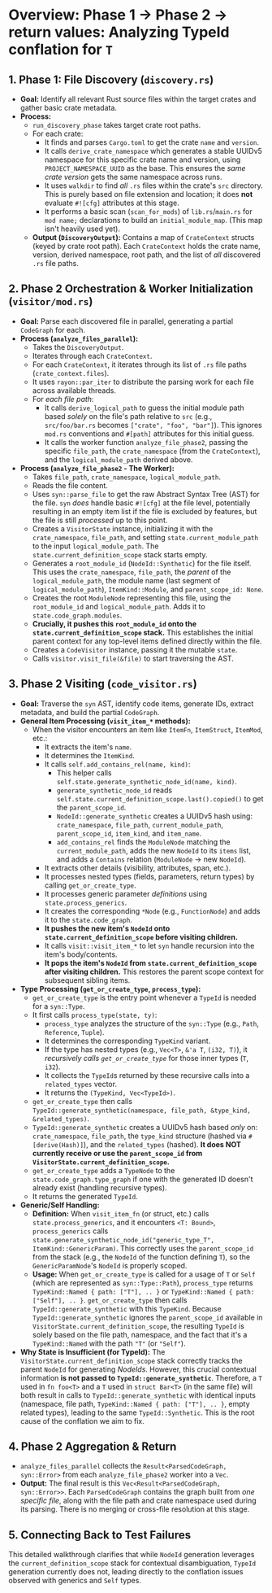 # Overview: Phase 1 -> Phase 2 -> return values: Analyzing TypeId conflation for `T`

## **1. Phase 1: File Discovery (`discovery.rs`)**

*   **Goal:** Identify all relevant Rust source files within the target crates and gather basic crate metadata.
*   **Process:**
    *   `run_discovery_phase` takes target crate root paths.
    *   For each crate:
        *   It finds and parses `Cargo.toml` to get the crate `name` and `version`.
        *   It calls `derive_crate_namespace` which generates a stable UUIDv5 namespace for this specific crate name and version, using `PROJECT_NAMESPACE_UUID` as the base. This ensures the *same crate version* gets the same namespace across runs.
        *   It uses `walkdir` to find *all* `.rs` files within the crate's `src` directory. This is purely based on file extension and location; it does **not** evaluate `#![cfg]` attributes at this stage.
        *   It performs a basic scan (`scan_for_mods`) of `lib.rs`/`main.rs` for `mod name;` declarations to build an `initial_module_map`. (This map isn't heavily used yet).
    *   **Output (`DiscoveryOutput`):** Contains a map of `CrateContext` structs (keyed by crate root path). Each `CrateContext` holds the crate name, version, derived namespace, root path, and the list of *all* discovered `.rs` file paths.

## **2. Phase 2 Orchestration & Worker Initialization (`visitor/mod.rs`)**

*   **Goal:** Parse each discovered file in parallel, generating a partial `CodeGraph` for each.
*   **Process (`analyze_files_parallel`):**
    *   Takes the `DiscoveryOutput`.
    *   Iterates through each `CrateContext`.
    *   For each `CrateContext`, it iterates through its list of `.rs` file paths (`crate_context.files`).
    *   It uses `rayon::par_iter` to distribute the parsing work for each file across available threads.
    *   For *each file path*:
        *   It calls `derive_logical_path` to guess the initial module path based *solely* on the file's path relative to `src` (e.g., `src/foo/bar.rs` becomes `["crate", "foo", "bar"]`). This ignores `mod.rs` conventions and `#[path]` attributes for this initial guess.
        *   It calls the worker function `analyze_file_phase2`, passing the specific `file_path`, the `crate_namespace` (from the `CrateContext`), and the `logical_module_path` derived above.
*   **Process (`analyze_file_phase2` - The Worker):**
    *   Takes `file_path`, `crate_namespace`, `logical_module_path`.
    *   Reads the file content.
    *   Uses `syn::parse_file` to get the raw Abstract Syntax Tree (AST) for the file. `syn` *does* handle basic `#![cfg]` at the file level, potentially resulting in an empty item list if the file is excluded by features, but the file is still *processed* up to this point.
    *   Creates a `VisitorState` instance, initializing it with the `crate_namespace`, `file_path`, and setting `state.current_module_path` to the input `logical_module_path`. The `state.current_definition_scope` stack starts empty.
    *   Generates a `root_module_id` (`NodeId::Synthetic`) for the file itself. This uses the `crate_namespace`, `file_path`, the *parent* of the `logical_module_path`, the module name (last segment of `logical_module_path`), `ItemKind::Module`, and `parent_scope_id: None`.
    *   Creates the root `ModuleNode` representing this file, using the `root_module_id` and `logical_module_path`. Adds it to `state.code_graph.modules`.
    *   **Crucially, it pushes this `root_module_id` onto the `state.current_definition_scope` stack.** This establishes the initial parent context for any top-level items defined directly within the file.
    *   Creates a `CodeVisitor` instance, passing it the mutable `state`.
    *   Calls `visitor.visit_file(&file)` to start traversing the AST.

## **3. Phase 2 Visiting (`code_visitor.rs`)**

*   **Goal:** Traverse the `syn` AST, identify code items, generate IDs, extract metadata, and build the partial `CodeGraph`.
*   **General Item Processing (`visit_item_*` methods):**
    *   When the visitor encounters an item like `ItemFn`, `ItemStruct`, `ItemMod`, etc.:
        *   It extracts the item's `name`.
        *   It determines the `ItemKind`.
        *   It calls `self.add_contains_rel(name, kind)`:
            *   This helper calls `self.state.generate_synthetic_node_id(name, kind)`.
            *   `generate_synthetic_node_id` reads `self.state.current_definition_scope.last().copied()` to get the `parent_scope_id`.
            *   `NodeId::generate_synthetic` creates a UUIDv5 hash using: `crate_namespace`, `file_path`, `current_module_path`, `parent_scope_id`, `item_kind`, and `item_name`.
            *   `add_contains_rel` finds the `ModuleNode` matching the `current_module_path`, adds the new `NodeId` to its `items` list, and adds a `Contains` relation (`ModuleNode` -> new `NodeId`).
        *   It extracts other details (visibility, attributes, span, etc.).
        *   It processes nested types (fields, parameters, return types) by calling `get_or_create_type`.
        *   It processes generic parameter *definitions* using `state.process_generics`.
        *   It creates the corresponding `*Node` (e.g., `FunctionNode`) and adds it to the `state.code_graph`.
        *   **It pushes the new item's `NodeId` onto `state.current_definition_scope` before visiting children.**
        *   It calls `visit::visit_item_*` to let `syn` handle recursion into the item's body/contents.
        *   **It pops the item's `NodeId` from `state.current_definition_scope` after visiting children.** This restores the parent scope context for subsequent sibling items.
*   **Type Processing (`get_or_create_type`, `process_type`):**
    *   `get_or_create_type` is the entry point whenever a `TypeId` is needed for a `syn::Type`.
    *   It first calls `process_type(state, ty)`:
        *   `process_type` analyzes the structure of the `syn::Type` (e.g., `Path`, `Reference`, `Tuple`).
        *   It determines the corresponding `TypeKind` variant.
        *   If the type has nested types (e.g., `Vec<T>`, `&'a T`, `(i32, T)`), it *recursively calls `get_or_create_type`* for those inner types (`T`, `i32`).
        *   It collects the `TypeId`s returned by these recursive calls into a `related_types` vector.
        *   It returns the `(TypeKind, Vec<TypeId>)`.
    *   `get_or_create_type` then calls `TypeId::generate_synthetic(namespace, file_path, &type_kind, &related_types)`.
    *   `TypeId::generate_synthetic` creates a UUIDv5 hash based *only* on: `crate_namespace`, `file_path`, the `type_kind` structure (hashed via `#[derive(Hash)]`), and the `related_types` (hashed). **It does NOT currently receive or use the `parent_scope_id` from `VisitorState.current_definition_scope`.**
    *   `get_or_create_type` adds a `TypeNode` to the `state.code_graph.type_graph` if one with the generated ID doesn't already exist (handling recursive types).
    *   It returns the generated `TypeId`.
*   **Generic/Self Handling:**
    *   **Definition:** When `visit_item_fn` (or struct, etc.) calls `state.process_generics`, and it encounters `<T: Bound>`, `process_generics` calls `state.generate_synthetic_node_id("generic_type_T", ItemKind::GenericParam)`. This correctly uses the `parent_scope_id` from the stack (e.g., the `NodeId` of the function defining `T`), so the `GenericParamNode`'s `NodeId` is properly scoped.
    *   **Usage:** When `get_or_create_type` is called for a usage of `T` or `Self` (which are represented as `syn::Type::Path`), `process_type` returns `TypeKind::Named { path: ["T"], .. }` or `TypeKind::Named { path: ["Self"], .. }`. `get_or_create_type` then calls `TypeId::generate_synthetic` with this `TypeKind`. Because `TypeId::generate_synthetic` ignores the `parent_scope_id` available in `VisitorState.current_definition_scope`, the resulting `TypeId` is solely based on the file path, namespace, and the fact that it's a `TypeKind::Named` with the path `"T"` (or `"Self"`).
*   **Why State is Insufficient (for TypeId):** The `VisitorState.current_definition_scope` stack correctly tracks the parent `NodeId` for generating *NodeIds*. However, this crucial contextual information **is not passed to `TypeId::generate_synthetic`**. Therefore, a `T` used in `fn foo<T>` and a `T` used in `struct Bar<T>` (in the same file) will both result in calls to `TypeId::generate_synthetic` with identical inputs (namespace, file path, `TypeKind::Named { path: ["T"], .. }`, empty related types), leading to the same `TypeId::Synthetic`. This is the root cause of the conflation we aim to fix.

## **4. Phase 2 Aggregation & Return**

*   `analyze_files_parallel` collects the `Result<ParsedCodeGraph, syn::Error>` from each `analyze_file_phase2` worker into a `Vec`.
*   **Output:** The final result is this `Vec<Result<ParsedCodeGraph, syn::Error>>`. Each `ParsedCodeGraph` contains the graph built from *one specific file*, along with the file path and crate namespace used during its parsing. There is no merging or cross-file resolution at this stage.

## **5. Connecting Back to Test Failures**

This detailed walkthrough clarifies that while `NodeId` generation leverages the `current_definition_scope` stack for contextual disambiguation, `TypeId` generation currently does not, leading directly to the conflation issues observed with generics and `Self` types.
